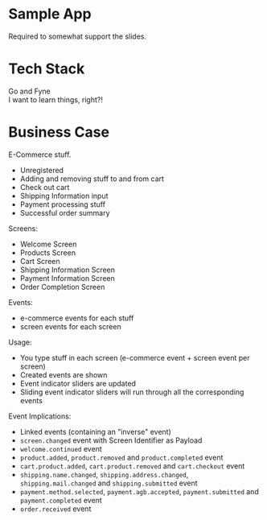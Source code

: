 # Sample App

Required to somewhat support the slides.

# Tech Stack

Go and Fyne  
I want to learn things, right?!

# Business Case

E-Commerce stuff.  

- Unregistered
- Adding and removing stuff to and from cart
- Check out cart
- Shipping Information input
- Payment processing stuff
- Successful order summary

Screens:

- Welcome Screen
- Products Screen
- Cart Screen
- Shipping Information Screen
- Payment Information Screen
- Order Completion Screen

Events:

- e-commerce events for each stuff
- screen events for each screen

Usage:

- You type stuff in each screen (e-commerce event + screen event per screen)
- Created events are shown
- Event indicator sliders are updated
- Sliding event indicator sliders will run through all the corresponding events

Event Implications:

- Linked events (containing an "inverse" event)
- `screen.changed` event with Screen Identifier as Payload
- `welcome.continued` event
- `product.added`, `product.removed` and `product.completed` event
- `cart.product.added`, `cart.product.removed` and `cart.checkout` event
- `shipping.name.changed`, `shipping.address.changed`, `shipping.mail.changed` and `shipping.submitted` event
- `payment.method.selected`, `payment.agb.accepted`, `payment.submitted` and `payment.completed` event
- `order.received` event
